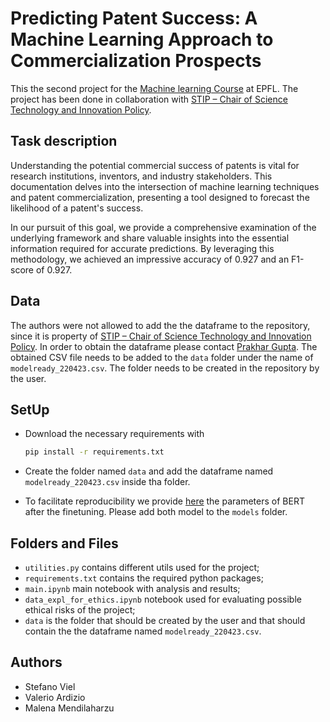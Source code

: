 #  Predicting Patent Success: A Machine Learning Approach to Commercialization Prospects

This the second project for the [Machine learning Course](https://www.epfl.ch/labs/mlo/machine-learning-cs-433/) at EPFL. The project has been done in collaboration with [STIP – Chair of Science Technology and Innovation Policy](https://www.epfl.ch/labs/stip/). 

##  Task description
Understanding the potential commercial success of patents is vital for research institutions, inventors, and industry stakeholders. This documentation delves into the intersection of machine learning techniques and patent commercialization, presenting a tool designed to forecast the likelihood of a patent's success.

In our pursuit of this goal, we provide a comprehensive examination of the underlying framework and share valuable insights into the essential information required for accurate predictions. By leveraging this methodology, we achieved an impressive accuracy of 0.927 and an F1-score of 0.927.

## Data

The authors were not allowed to add the the dataframe to the repository, since it is property of [STIP – Chair of Science Technology and Innovation Policy](https://www.epfl.ch/labs/stip/). In order to obtain the dataframe please contact [Prakhar Gupta](prakhar.gupta@epfl.ch).
The obtained CSV file needs to be added to the `data` folder under the name of `modelready_220423.csv`. The folder needs to be created in the repository by the user. 

## SetUp

- Download the necessary requirements with

    ```bash 
    pip install -r requirements.txt 
    ```

- Create the folder named `data` and add the dataframe named `modelready_220423.csv` inside tha folder. 

- To facilitate reproducibility we provide [here](https://drive.google.com/drive/folders/1EkwTVS9IfSViPfPVWtvFV_oOuI9_NL7u?usp=sharing) the parameters of BERT after the finetuning. Please add both model to the `models` folder. 

## Folders and Files

- `utilities.py` contains different utils used for the project;
- `requirements.txt` contains the required python packages;
- `main.ipynb` main notebook with analysis and results;
- `data_expl_for_ethics.ipynb` notebook used for evaluating possible ethical risks of the project;
- `data` is the folder that should be created by the user and that should contain the the dataframe named `modelready_220423.csv`.

## Authors

- Stefano Viel
- Valerio Ardizio
- Malena Mendilaharzu